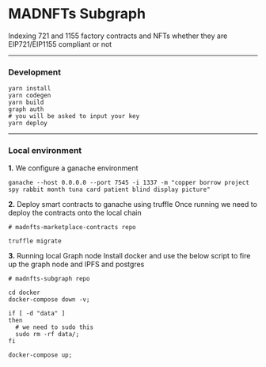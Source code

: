 # MADNFTs Subgraph

Indexing 721 and 1155 factory contracts and NFTs whether they are EIP721/EIP1155 compliant or not

---

### Development

```
yarn install
yarn codegen
yarn build
graph auth
# you will be asked to input your key
yarn deploy
```

---

### Local environment

**1.** We configure a ganache environment
```
ganache --host 0.0.0.0 --port 7545 -i 1337 -m "copper borrow project spy rabbit month tuna card patient blind display picture"
```

**2.** Deploy smart contracts to ganache using truffle
Once running we need to deploy the contracts onto the local chain
```
# madnfts-marketplace-contracts repo

truffle migrate
```

**3.** Running local Graph node
Install docker and use the below script to fire up the graph node and IPFS and postgres
```
# madnfts-subgraph repo

cd docker
docker-compose down -v;

if [ -d "data" ]
then
  # we need to sudo this
  sudo rm -rf data/;
fi

docker-compose up;
```


